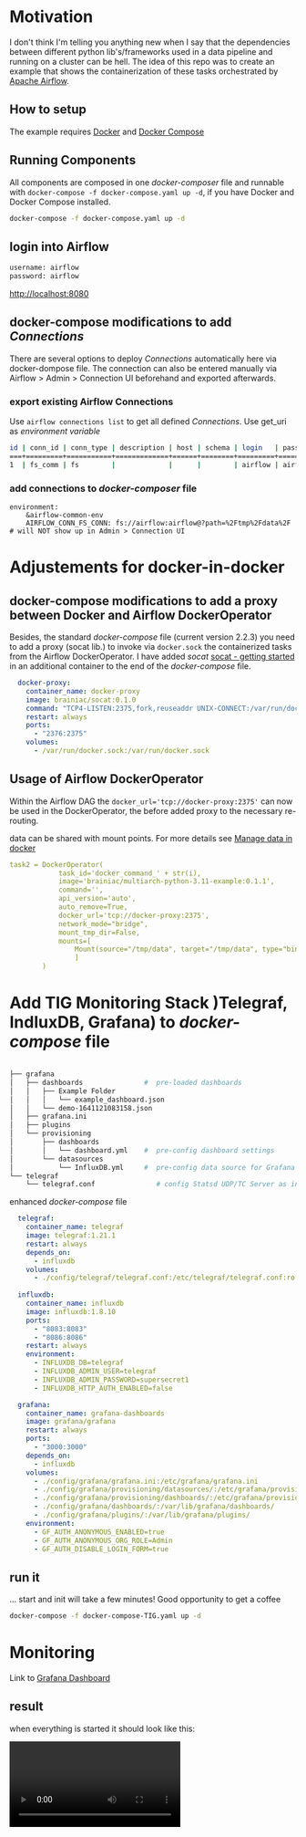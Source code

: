 # Motivation
I don't think I'm telling you anything new when I say that the dependencies between different python lib's/frameworks used in a data pipeline and running on a cluster can be hell. 
The idea of this repo was to create an example that shows the containerization of these tasks orchestrated by [Apache Airflow](https://airflow.apache.org).

## How to setup
The example requires [Docker](https://docs.docker.com/get-docker/) and [Docker Compose](https://docs.docker.com/compose/install/)

## Running Components
All components are composed in one _docker-composer_ file and runnable with `docker-compose -f docker-compose.yaml up -d`, if you have Docker and Docker Compose installed.

```bash
docker-compose -f docker-compose.yaml up -d
```

## login into Airflow
```bash
username: airflow
password: airflow
```
[http://localhost:8080](http://localhost:8080)

## docker-compose modifications to add _Connections_
There are several options to deploy _Connections_ automatically here via docker-dompose file. 
The connection can also be entered manually via Airflow > Admin > Connection UI beforehand and exported afterwards.

### export existing Airflow Connections

Use `airflow connections list` to get all defined _Connections_. Use get_uri as _environment variable_

```bash
id | conn_id | conn_type | description | host | schema | login   | password | port | is_encrypted | is_extra_encrypted | extra_dejson           | get_uri
===+=========+===========+=============+======+========+=========+==========+======+==============+====================+========================+============================================
1  | fs_comm | fs        |             |      |        | airflow | airflow  | None | False        | False              | {'path': '/tmp/data/'} | fs://airflow:airflow@?path=%2Ftmp%2Fdata%2F

```

### add connections to _docker-composer_ file
```
environment:
    &airflow-common-env
    AIRFLOW_CONN_FS_CONN: fs://airflow:airflow@?path=%2Ftmp%2Fdata%2F # will NOT show up in Admin > Connection UI
```

# Adjustements for docker-in-docker
## docker-compose modifications to add a proxy between Docker and Airflow DockerOperator
Besides, the standard _docker-compose_ file (current version 2.2.3) you need to add a proxy (socat lib.) to invoke via `docker.sock` the containerized tasks from the Airflow DockerOperator. 
I have added _socat_ [socat - getting started](https://www.redhat.com/sysadmin/getting-started-socat) in an additional container to the end of the _docker-compose_ file.

```yaml
  docker-proxy:
    container_name: docker-proxy
    image: brainiac/socat:0.1.0
    command: "TCP4-LISTEN:2375,fork,reuseaddr UNIX-CONNECT:/var/run/docker.sock"
    restart: always
    ports:
      - "2376:2375"
    volumes:
      - /var/run/docker.sock:/var/run/docker.sock
```


## Usage of Airflow DockerOperator

Within the Airflow DAG the `docker_url='tcp://docker-proxy:2375'` can now be used in the DockerOperator, the before added proxy to the necessary re-routing.

data can be shared with mount points. For more details see [Manage data in docker](https://docs.docker.com/storage)

```yaml
task2 = DockerOperator(
            task_id='docker_command_' + str(i),
            image='brainiac/multiarch-python-3.11-example:0.1.1',
            command='',
            api_version='auto',
            auto_remove=True,
            docker_url='tcp://docker-proxy:2375',
            network_mode="bridge",
            mount_tmp_dir=False,
            mounts=[
                Mount(source="/tmp/data", target="/tmp/data", type="bind"),
                ]
        )
```


# Add TIG Monitoring Stack )Telegraf, IndluxDB, Grafana) to _docker-compose_ file


```bash

├── grafana
│   ├── dashboards               #  pre-loaded dashboards 
│   │   ├── Example Folder
│   │   │   └── example_dashboard.json
│   │   └── demo-1641121083158.json
│   ├── grafana.ini
│   ├── plugins
│   └── provisioning
│       ├── dashboards
│       │   └── dashboard.yml    #  pre-config dashboard settings
│       └── datasources
│           └── InfluxDB.yml     #  pre-config data source for Grafana (as default)
└── telegraf
    └── telegraf.conf               # config Statsd UDP/TC Server as input [inputs.statsd] and InfluxDB as output [outputs.InfluxDB] 
```

enhanced _docker-compose_ file
```yaml
  telegraf:
    container_name: telegraf
    image: telegraf:1.21.1
    restart: always
    depends_on: 
      - influxdb
    volumes:
      - ./config/telegraf/telegraf.conf:/etc/telegraf/telegraf.conf:ro
  
  influxdb:
    container_name: influxdb
    image: influxdb:1.8.10
    ports: 
      - "8083:8083"
      - "8086:8086"
    restart: always
    environment:
      - INFLUXDB_DB=telegraf
      - INFLUXDB_ADMIN_USER=telegraf
      - INFLUXDB_ADMIN_PASSWORD=supersecret1
      - INFLUXDB_HTTP_AUTH_ENABLED=false

  grafana:
    container_name: grafana-dashboards
    image: grafana/grafana
    restart: always
    ports: 
      - "3000:3000"
    depends_on: 
      - influxdb
    volumes:
      - ./config/grafana/grafana.ini:/etc/grafana/grafana.ini
      - ./config/grafana/provisioning/datasources/:/etc/grafana/provisioning/datasources/
      - ./config/grafana/provisioning/dashboards/:/etc/grafana/provisioning/dashboards/
      - ./config/grafana/dashboards/:/var/lib/grafana/dashboards/
      - ./config/grafana/plugins/:/var/lib/grafana/plugins/
    environment:
      - GF_AUTH_ANONYMOUS_ENABLED=true
      - GF_AUTH_ANONYMOUS_ORG_ROLE=Admin
      - GF_AUTH_DISABLE_LOGIN_FORM=true
```

## run it
... start and init will take a few minutes! Good opportunity to get a coffee 

```bash
docker-compose -f docker-compose-TIG.yaml up -d
```

# Monitoring
Link to [Grafana Dashboard](http://localhost:3000/d/v6SZeoAnk/demo?orgId=1&refresh=5s)

## result
when everything is started it should look like this:

![This is the result](https://github.com/zBrainiac/docker-airflow/blob/b2595120a0e59ed3ed667611c7de4beb49047939/images/airflow_DockerOperator.mov)
